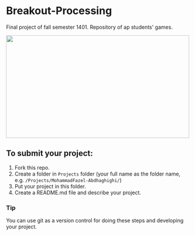 # Breakout-Processing
 Final project of fall semester 1401. Repository of ap students' games.
 
<img width="500" height="280" src="https://user-images.githubusercontent.com/100942443/209483236-8afd3290-cf4b-4f6b-b57e-55d2c235bf00.gif">


## To submit your project: 
1. Fork this repo. 
2. Create a folder in `Projects` folder (your full name as the folder name, e.g. `/Projects/MohammadFazel-Abdhaghighi/`) 
3. Put your project in this folder.
4. Create a README.md file and describe your project. 

### Tip 
You can use git as a version control for doing these steps and developing your project.
